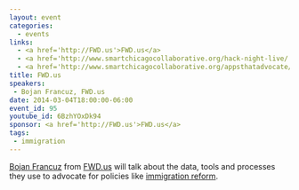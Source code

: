 ```yaml
---
layout: event
categories: 
  - events
links:
  - <a href='http://FWD.us'>FWD.us</a>
  - <a href='http://www.smartchicagocollaborative.org/hack-night-live/'>Hack Night Live&#58; FWD.us</a>
  - <a href='http://www.smartchicagocollaborative.org/appsthatadvocate/'>OpenGov Hack Night&#58; Apps that Advocate</a>
title: FWD.us
speakers: 
 - Bojan Francuz, FWD.us
date: 2014-03-04T18:00:00-06:00
event_id: 95
youtube_id: 6BzhYOxDk94
sponsor: <a href='http://FWD.us'>FWD.us</a>
tags: 
 - immigration
---
```


<p><a href='https://twitter.com/francuzb'>Bojan Francuz</a> from <a href=''http://FWD.us>FWD.us</a> will talk about the data, tools and processes they use to advocate for policies like <a href='http://en.wikipedia.org/wiki/Immigration_reform'>immigration reform</a>.</p>
